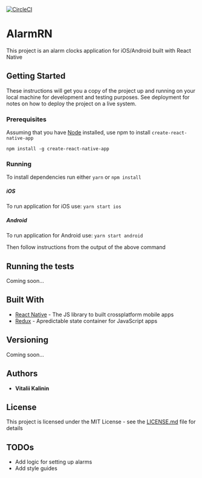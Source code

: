 [![CircleCI](https://circleci.com/gh/VitaliiK91/AlramRN.svg?style=svg)](https://circleci.com/gh/VitaliiK91/AlramRN)
# AlarmRN

This project is an alarm clocks application for iOS/Android built with React Native

## Getting Started

These instructions will get you a copy of the project up and running on your local machine for development and testing purposes. See deployment for notes on how to deploy the project on a live system.

### Prerequisites

Assuming that you have [Node](https://nodejs.org/en/download/) installed, use npm to install ```create-react-native-app```

```
npm install -g create-react-native-app
```

### Running
To install dependencies run either ```yarn``` or ```npm install```
##### iOS
To run application for iOS use:
```yarn start ios```
##### Android
To run application for Android use:
```yarn start android```

Then follow instructions from the output of the above command

## Running the tests

Coming soon...

## Built With

* [React Native](https://facebook.github.io/react-native/) - The JS library to built crossplatform mobile apps
* [Redux](http://redux.js.org/) - Apredictable state container for JavaScript apps


## Versioning

Coming soon...

## Authors

* **Vitalii Kalinin**

## License

This project is licensed under the MIT License - see the [LICENSE.md](https://github.com/VitaliiK91/AlramRN/blob/master/LICENSE) file for details

## TODOs

* Add logic for setting up alarms
* Add style guides
